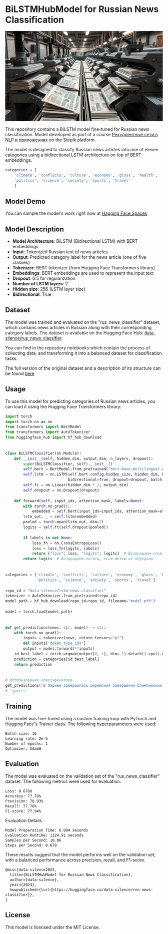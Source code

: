 # BiLSTMHubModel for Russian News Classification
![pic](https://raw.githubusercontent.com/data-silence/AIEdProjects/master/LSTM%20classifier/img/a_robotic_classifier_separates_newspapers_into_many_conveyor_streams__steampunk_style-c51d40fd-e31e-496c-8f2a-69db06af6ea6.webp)


This repository contains a BiLSTM model fine-tuned for Russian news classification. 
Model developed as part of a course [Рекуррентные сети в NLP и приложениях](https://stepik.org/course/188632/syllabus) on the Stepik platform.

The model is designed to classify Russian news articles into one of eleven categories using a bidirectional LSTM architecture on top of BERT embeddings.

```python
categories = [
    'climate', 'conflicts', 'culture', 'economy', 'gloss', 'health',
    'politics', 'science', 'society', 'sports', 'travel'
    ]
```

## Model Demo

You can sample the model's work right now at [Hagging Face Spaces](https://huggingface.co/spaces/data-silence/lstm-news-classifier) 


## Model Description

- **Model Architecture**: BiLSTM (Bidirectional LSTM) with BERT embeddings
- **Input**: Tokenized Russian text of news articles
- **Output**: Predicted category label for the news article (one of five classes)
- **Tokenizer**: BERT tokenizer (from Hugging Face Transformers library)
- **Embeddings**: BERT embeddings are used to represent the input text
- **Dropout**: 0.5 for regularization
- **Number of LSTM layers**: 2
- **Hidden size**: 256 (LSTM layer size)
- **Bidirectional**: True

## Dataset

The model was trained and evaluated on the "rus_news_classifier" dataset, which contains news articles in Russian along with their corresponding category labels. The dataset is available on the Hugging Face Hub: [data-silence/rus_news_classifier](https://huggingface.co/datasets/data-silence/rus_news_classifier).

You can find in the repository notebooks which contain the process of collecting data, and transforming it into a balanced dataset for classification tasks.

The full version of the original dataset and a description of its structure can be found [here](https://huggingface.co/datasets/data-silence/lenta.ru_2-extended)

## Usage

To use this model for predicting categories of Russian news articles, you can load it using the Hugging Face Transformers library:

```python
import torch
import torch.nn as nn
from transformers import BertModel
from transformers import AutoTokenizer
from huggingface_hub import hf_hub_download


class BiLSTMClassifier(nn.Module):
    def __init__(self, hidden_dim, output_dim, n_layers, dropout):
        super(BiLSTMClassifier, self).__init__()
        self.bert = BertModel.from_pretrained("bert-base-multilingual-cased")
        self.lstm = nn.LSTM(self.bert.config.hidden_size, hidden_dim, num_layers=n_layers,
                            bidirectional=True, dropout=dropout, batch_first=True)
        self.fc = nn.Linear(hidden_dim * 2, output_dim)
        self.dropout = nn.Dropout(dropout)

    def forward(self, input_ids, attention_mask, labels=None):
        with torch.no_grad():
            embedded = self.bert(input_ids=input_ids, attention_mask=attention_mask)[0]
        lstm_out, _ = self.lstm(embedded)
        pooled = torch.mean(lstm_out, dim=1)
        logits = self.fc(self.dropout(pooled))

        if labels is not None:
            loss_fn = nn.CrossEntropyLoss()
            loss = loss_fn(logits, labels)
            return {"loss": loss, "logits": logits}  # Возвращаем словарь
        return logits  # Возвращаем логиты, если метки не переданы


categories = ['climate', 'conflicts', 'culture', 'economy', 'gloss', 'health',
              'politics', 'science', 'society', 'sports', 'travel']

repo_id = "data-silence/lstm-news-classifier"
tokenizer = AutoTokenizer.from_pretrained(repo_id)
model_path = hf_hub_download(repo_id=repo_id, filename="model.pth")

model = torch.load(model_path)


def get_predictions(news: str, model) -> str:
    with torch.no_grad():
        inputs = tokenizer(news, return_tensors="pt")
        del inputs['token_type_ids']
        output = model.forward(**inputs)
    id_best_label = torch.argmax(output[0, :], dim=-1).detach().cpu().numpy()
    prediction = categories[id_best_label]
    return prediction


# Использование классификатора
get_predictions('В Париже завершилась церемония завершения Олимпийский игр', model=model)
# 'sports'
```


## Training

The model was fine-tuned using a custom training loop with PyTorch and Hugging Face's Trainer class. The following hyperparameters were used:

    Batch size: 16
    Learning rate: 2e-5
    Number of epochs: 1
    Optimizer: AdamW

## Evaluation

The model was evaluated on the validation set of the "rus_news_classifier" dataset. The following metrics were used for evaluation:

    Loss: 0.6788
    Accuracy: 77.78%
    Precision: 78.93%
    Recall: 77.78%
    F1-score: 77.94%

Evaluation Details

    Model Preparation Time: 0.004 seconds
    Evaluation Runtime: 1324.91 seconds
    Samples per Second: 10.86
    Steps per Second: 0.679

These results suggest that the model performs well on the validation set, with a balanced performance across precision, recall, and F1-score.

```
@misc{data-silence2024,
  title={BiLSTMHubModel for Russian News Classification},
  author={data-silence},
  year={2024},
  howpublished={\url{https://huggingface.co/data-silence/rnn-news-classifier}},
}
```

## License

This model is licensed under the MIT License.